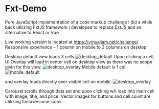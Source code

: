 # Fxt-Demo

Pure JavaScript implementation of a code markup challenge I did a while back utilizing FxtJS framework I developed to replace ExtJS and an alternative to React or Vue 

Live working version is located at https://virtualjam.net/challenge/
Responsive experience – 1 column on mobile to 3 columns on desktop

Desktop default view loads 3 cells 
![desktop_default](https://virtualjam.net/challenge/screenshots/desktop_default.png)
Upon clicking a cell, UI Overlay will load in center cell on desktop view as there was no scope givin for this view. 
![desktop_overlay](https://virtualjam.net/challenge/screenshots/desktop_ui_overlay.png)
Mobile default is 1 cell.
![mobile_default](https://virtualjam.net/challenge/screenshots/mobile_default.png)

and overlay loads directly over visible cell on mobile.
![desktop_overlay](https://virtualjam.net/challenge/screenshots/mobile_ui_overlay.png)

Carousel scrolls through data set and upon clicking will load into main cell with image, title, and price.
Vector images for buttons and cell count are utilizing fontawesome icons.



  